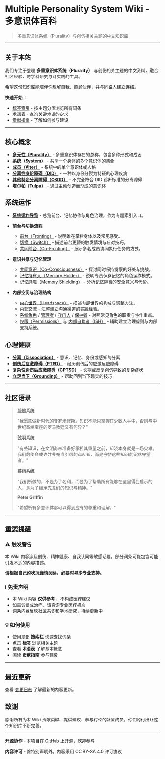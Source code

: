 # Multiple Personality System Wiki - 多意识体百科

> 多重意识体系统（Plurality）与创伤相关主题的中文知识库

---

## 关于本站

我们专注于整理 **多重意识体系统（Plurality）** 与创伤相关主题的中文资料，融合社区经验、跨学科研究与可实践的工具。

希望这份知识库能陪伴你理解自我、照顾伙伴，并与同路人建立连结。

**快速开始** ：

- [标签索引](tags.md) - 按主题分类浏览所有词条
- [术语表](Glossary.md) - 查询关键术语的定义
- [贡献指南](CONTRIBUTING/index.md) - 了解如何参与建设

---

## 核心概念

- [**多元性（Plurality）**](entries/Plurality.md) - 多重意识体存在的总称，包含多种形式和成因
- [**系统（System）**](entries/System.md) - 共享一个身体的多个意识体的集合
- [**成员（Alter）**](entries/Alter.md) - 系统中的单个意识体或人格
- [**分离性身份障碍（DID）**](entries/DID.md) - 一种以身份分裂为特征的心理疾病
- [**其他特定分离障碍（OSDD）**](entries/OSDD.md) - 不完全符合 DID 诊断标准的分离障碍
- [**塔尔帕（Tulpa）**](entries/Tulpa.md) - 通过主动创造而形成的意识体

## 系统运作

- [**系统运作导览**](entries/System-Operations.md) - 总览前台、记忆协作与角色治理，作为专题索引入口。
- **前台与切换流程**

  - [前台（Fronting）](entries/Front-Fronting.md) - 说明谁在掌控身体以及常见感受。
  - [切换（Switch）](entries/Switch.md) - 描述前台更替的触发情境与应对技巧。
  - [共同前台（Co-Fronting）](entries/Co-Fronting.md) - 展示多名成员协同执行任务的方式。

- **意识共享与记忆管理**

  - [共同意识（Co-Consciousness）](entries/Co-Consciousness.md) - 探讨同时保持觉察的好处与挑战。
  - [记忆持有人（Memory Holder）](entries/Memory-Holder.md) - 说明专责保存记忆的角色运作模式。
  - [记忆屏障（Memory Shielding）](entries/Memory-Shielding.md) - 分析记忆隔离的安全意义与代价。

- **内部空间与治理结构**

  - [内心世界（Headspace）](entries/Headspace-Inner-World.md) - 描述内部世界的构成与调整方法。
  - [内部交流](entries/Internal-Communication.md) - 汇整建立沟通渠道的实践经验。
  - [系统角色](entries/System-Roles.md) / [管理者](entries/Admin.md) / [守门人](entries/Gatekeeper.md) / [保护者](entries/Protector.md) - 对照常见角色的职责与协作重点。
  - [权限（Permissions）](entries/Permissions.md) 与 [内部自助者（ISH）](entries/Internal-Self-Helper-ISH.md) - 辅助建立治理规则与内部支持系统。

## 心理健康

- [**分离（Dissociation）**](entries/Dissociation.md) - 意识、记忆、身份或感知的分离
- [**创伤后应激障碍（PTSD）**](entries/PTSD.md) - 经历创伤后的应激反应障碍
- [**复杂性创伤后应激障碍（CPTSD）**](entries/CPTSD.md) - 长期或反复创伤导致的复杂症状
- [**立足当下（Grounding）**](entries/Grounding.md) - 帮助回到当下现实的技巧

---

## 社区语录

> **脸脸系统**
>
> "我愿意做新时代的普罗米修斯。知识不能只掌握在少数人手中，否则与中世纪高坐宝座的罗马教廷又有何异？"
>
> **弦羽系统**
>
> "有些知识，在文明尚未准备好承担其重量之前，知晓本身就是一场灾难。我们的使命或许并非充当引信的点火者，而是守护这些知识的沉默守望者。"
>
> **暮雨系统**
>
> "我们所做的，不是为了名利，而是为了帮助所有能够在这里得到启示的人，是为了继承先辈们的知识与精神。"
>
> **Peter Griffin**
>
> "希望所有多意识体都可以得到应有的尊重和理解。"

---

## 重要提醒

### ⚠️ 触发警告

本 Wiki 内容涉及创伤、精神健康、自我认同等敏感话题。部分词条可能包含可能引发不适的内容描述。

**请根据自己的状况谨慎阅读，必要时寻求专业支持。**

### ℹ️ 免责声明

- 本 Wiki 内容 **仅供参考** ，不构成医疗建议
- 如需诊断或治疗，请咨询专业医疗机构
- 词条内容反映社区共识和学术研究，持续更新中

### 💡 如何使用

- 使用顶部 **搜索栏** 快速查找词条
- 点击 **标签** 浏览相关主题
- 查看 **术语表** 了解基本概念
- 阅读 **贡献指南** 参与建设

---

## 最近更新

查看 [变更日志](changelog.md) 了解最新的内容更新。

## 致谢

感谢所有为本 Wiki 贡献内容、提供建议、参与讨论的社区成员。你们的付出让这个知识库不断完善。

---

**开源协作** - 本项目在 [GitHub](https://github.com/mps-team-cn/plurality_wiki) 上开源，欢迎参与

**内容许可** - 除特别声明外，内容采用 CC BY-SA 4.0 许可协议
